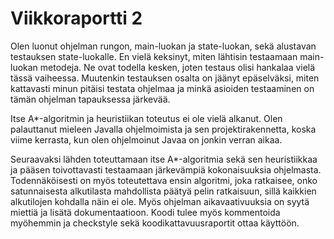 # Viikkoraportti 2

Olen luonut ohjelman rungon, main-luokan ja state-luokan, sekä alustavan testauksen state-luokalle. En vielä keksinyt, miten lähtisin testaamaan main-luokan metodeja. Ne ovat todella kesken, joten testaus olisi hankalaa vielä tässä vaiheessa. Muutenkin testauksen osalta on jäänyt epäselväksi, miten kattavasti minun pitäisi testata ohjelmaa ja minkä asioiden testaaminen on tämän ohjelman tapauksessa järkevää.

Itse A*-algoritmin ja heuristiikan toteutus ei ole vielä alkanut. Olen palauttanut mieleen Javalla ohjelmoimista ja sen projektirakennetta, koska viime kerrasta, kun olen ohjelmoinut Javaa on jonkin verran aikaa. 

Seuraavaksi lähden toteuttamaan itse A*-algoritmia sekä sen heuristiikkaa ja pääsen toivottavasti testaamaan järkevämpiä kokonaisuuksia ohjelmasta. Todennäköisesti on myös toteutettava ensin algoritmi, joka ratkaisee, onko satunnaisesta alkutilasta mahdollista päätyä pelin ratkaisuun, sillä kaikkien alkutilojen kohdalla näin ei ole. Myös ohjelman aikavaativuuksia on syytä miettiä ja lisätä dokumentaatioon. Koodi tulee myös kommentoida myöhemmin ja checkstyle sekä koodikattavuusraportit ottaa käyttöön.